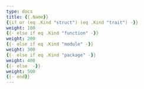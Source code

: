 ```yaml
---
type: docs
title: {{.Name}}
{{if or (eq .Kind "struct") (eq .Kind "trait") -}}
weight: 100
{{- else if eq .Kind "function" -}}
weight: 200
{{- else if eq .Kind "module" -}}
weight: 300
{{- else if eq .Kind "package" -}}
weight: 400
{{- else  -}}
weight: 500
{{- end}}
---
```

